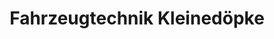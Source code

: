 ---
title: "Fahrzeugtechnik Kleinedöpke"
url: /loehne/fahrzeugtechnik-kleinedoepke/
shop: Autowerkstatt
---